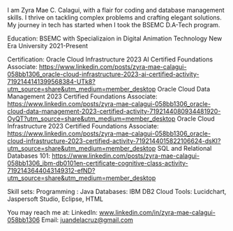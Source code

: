 I am Zyra Mae C. Calagui, with a flair for coding and database management skills. I thrive on tackling complex problems and crafting elegant solutions. 
My journey in tech has started when I took the BSEMC D.A-Tech program.

Education:
BSEMC with Specializaion in Digital Animation Technology
New Era University
2021-Present

Certification:
Oracle Cloud Infrastructure 2023 AI Certified Foundations Associate: https://www.linkedin.com/posts/zyra-mae-calagui-058bb1306_oracle-cloud-infrastructure-2023-ai-certified-activity-7192144141399568384-UTk8?utm_source=share&utm_medium=member_desktop
Oracle Cloud Data Management 2023 Certified Foundations Associate: https://www.linkedin.com/posts/zyra-mae-calagui-058bb1306_oracle-cloud-data-management-2023-certified-activity-7192144080934481920-OyQT?utm_source=share&utm_medium=member_desktop
Oracle Cloud Infrastructure 2023 Certified Foundations Associate: https://www.linkedin.com/posts/zyra-mae-calagui-058bb1306_oracle-cloud-infrastructure-2023-certified-activity-7192144015822106624-dsKI?utm_source=share&utm_medium=member_desktop
SQL and Relational Databases 101: https://www.linkedin.com/posts/zyra-mae-calagui-058bb1306_ibm-db0101en-certificate-cognitive-class-activity-7192143644043149312-efND?utm_source=share&utm_medium=member_desktop

Skill sets:
Programming :  Java
Databases: IBM DB2 Cloud
Tools:  Lucidchart, Jaspersoft Studio, Eclipse, HTML

You may reach me at:
LinkedIn: www.linkedin.com/in/zyra-mae-calagui-058bb1306
Email: juandelacruz@gmail.com
